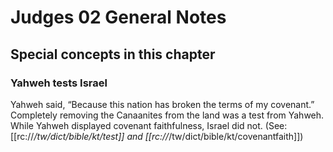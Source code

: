 # Judges 02 General Notes
## Special concepts in this chapter

### Yahweh tests Israel

Yahweh said, “Because this nation has broken the terms of my covenant.” Completely removing the Canaanites from the land was a test from Yahweh. While Yahweh displayed covenant faithfulness, Israel did not. (See: [[rc://*/tw/dict/bible/kt/test]] and [[rc://*/tw/dict/bible/kt/covenantfaith]])
